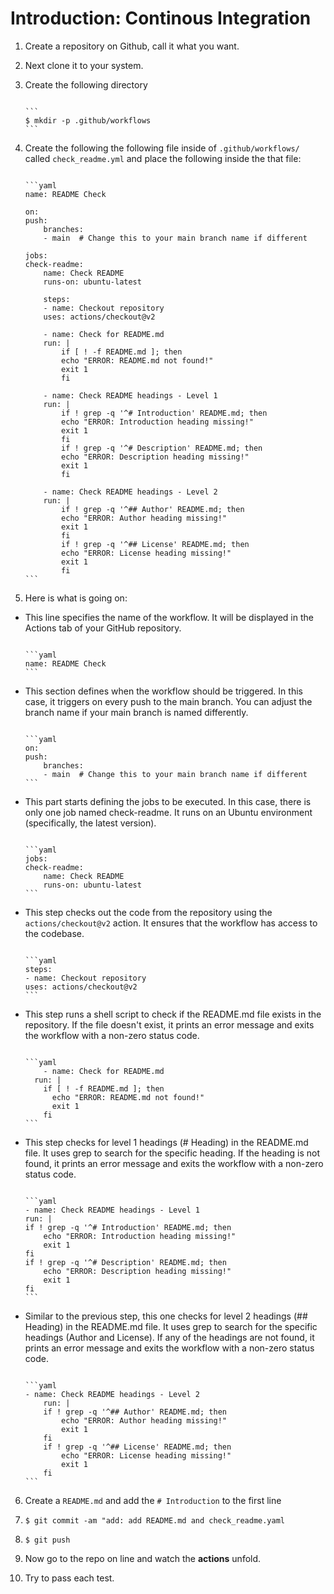 # Introduction: Continous Integration

1. Create a repository on Github, call it what you want. 

2. Next clone it to your system. 

3. Create the following directory 

    ~~~admonish terminal

    ```
    $ mkdir -p .github/workflows
    ```

    ~~~

4. Create the following the following file inside of `.github/workflows/` called `check_readme.yml` and place the following inside the that file: 

    ~~~admonish code

    ```yaml
    name: README Check

    on:
    push:
        branches:
        - main  # Change this to your main branch name if different

    jobs:
    check-readme:
        name: Check README
        runs-on: ubuntu-latest
        
        steps:
        - name: Checkout repository
        uses: actions/checkout@v2
        
        - name: Check for README.md
        run: |
            if [ ! -f README.md ]; then
            echo "ERROR: README.md not found!"
            exit 1
            fi
        
        - name: Check README headings - Level 1
        run: |
            if ! grep -q '^# Introduction' README.md; then
            echo "ERROR: Introduction heading missing!"
            exit 1
            fi
            if ! grep -q '^# Description' README.md; then
            echo "ERROR: Description heading missing!"
            exit 1
            fi
        
        - name: Check README headings - Level 2
        run: |
            if ! grep -q '^## Author' README.md; then
            echo "ERROR: Author heading missing!"
            exit 1
            fi
            if ! grep -q '^## License' README.md; then
            echo "ERROR: License heading missing!"
            exit 1
            fi
    ```
    
    ~~~

5. Here is what is going on: 

  - This line specifies the name of the workflow. It will be displayed in the Actions tab of your GitHub repository.
    
      ~~~admonish terminal

      ```yaml
      name: README Check
      ```
      
      ~~~

  - This section defines when the workflow should be triggered. In this case, it triggers on every push to the main branch. You can adjust the branch name if your main branch is named differently.
      
      ~~~admonish code

      ```yaml
      on:
      push:
          branches:
          - main  # Change this to your main branch name if different
      ```
      ~~~

  - This part starts defining the jobs to be executed. In this case, there is only one job named check-readme. It runs on an Ubuntu environment (specifically, the latest version).
      
      ~~~admonish code

      ```yaml
      jobs:
      check-readme:
          name: Check README
          runs-on: ubuntu-latest
      ```
      ~~~

  - This step checks out the code from the repository using the `actions/checkout@v2` action. It ensures that the workflow has access to the codebase.

      ~~~admonish code

      ```yaml
      steps:
      - name: Checkout repository
      uses: actions/checkout@v2
      ```

      ~~~

  - This step runs a shell script to check if the README.md file exists in the repository. If the file doesn't exist, it prints an error message and exits the workflow with a non-zero status code.

      ~~~admonish code

      ```yaml 
          - name: Check for README.md
        run: |
          if [ ! -f README.md ]; then
            echo "ERROR: README.md not found!"
            exit 1
          fi
      ```

      ~~~

  - This step checks for level 1 headings (# Heading) in the README.md file. It uses grep to search for the specific heading. If the heading is not found, it prints an error message and exits the workflow with a non-zero status code.
      
      ~~~admonish code

      ```yaml
      - name: Check README headings - Level 1
      run: |
      if ! grep -q '^# Introduction' README.md; then
          echo "ERROR: Introduction heading missing!"
          exit 1
      fi
      if ! grep -q '^# Description' README.md; then
          echo "ERROR: Description heading missing!"
          exit 1
      fi
      ```

      ~~~

  - Similar to the previous step, this one checks for level 2 headings (## Heading) in the README.md file. It uses grep to search for the specific headings (Author and License). If any of the headings are not found, it prints an error message and exits the workflow with a non-zero status code.
      
      ~~~admonish code

      ```yaml
      - name: Check README headings - Level 2
          run: |
          if ! grep -q '^## Author' README.md; then
              echo "ERROR: Author heading missing!"
              exit 1
          fi
          if ! grep -q '^## License' README.md; then
              echo "ERROR: License heading missing!"
              exit 1
          fi
      ``` 

      ~~~
      
6. Create a `README.md` and add the `# Introduction` to the first line

7. `$ git commit -am "add: add README.md and check_readme.yaml`

8. `$ git push`

9. Now go to the repo on line and watch the **actions** unfold.

10. Try to pass each test.